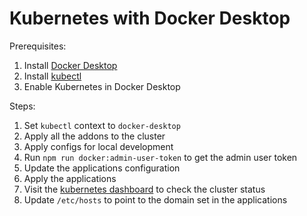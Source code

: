 # Kubernetes with Docker Desktop

Prerequisites:
1. Install [Docker Desktop](https://www.docker.com/products/docker-desktop/)
2. Install [kubectl](https://kubernetes.io/docs/reference/kubectl/kubectl/)
3. Enable Kubernetes in Docker Desktop

Steps:
1. Set `kubectl` context to `docker-desktop`
2. Apply all the addons to the cluster
3. Apply configs for local development
4. Run `npm run docker:admin-user-token` to get the admin user token
5. Update the applications configuration
6. Apply the applications
7. Visit the [kubernetes dashboard](http://localhost:8001/api/v1/namespaces/kube-system/services/https:kubernetes-dashboard:/proxy/) to check the cluster status
8. Update `/etc/hosts` to point to the domain set in the applications
